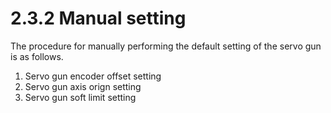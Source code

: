 ﻿# 2.3.2 Manual setting

The procedure for manually performing the default setting of the servo gun is as follows.

1. Servo gun encoder offset setting
2. Servo gun axis orign setting
3. Servo gun soft limit setting
